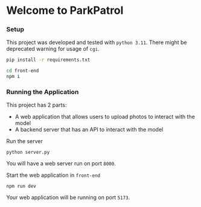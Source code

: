 # Welcome to ParkPatrol

### Setup

This project was developed and tested with `python 3.11`. There might be
deprecated warning for usage of `cgi`.

```sh
pip install -r requirements.txt

cd front-end
npm i
```

### Running the Application

This project has 2 parts:

- A web application that allows users to upload photos to interact with the
  model
- A backend server that has an API to interact with the model

Run the server

```
python server.py
```

You will have a web server run on port `8000`.

Start the web application in `front-end`

```
npm run dev
```

Your web application will be running on port `5173`.
